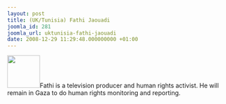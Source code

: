 ```yaml
---
layout: post
title: (UK/Tunisia) Fathi Jaouadi
joomla_id: 281
joomla_url: uktunisia-fathi-jaouadi
date: 2008-12-29 11:29:48.000000000 +01:00
---
```

<img src="http://www.freegaza.org/uploads/passengers/" width="75" />Fathi is a television producer and human rights activist. He will remain in Gaza to do human rights monitoring and reporting.<p><a href=""></a></p>
